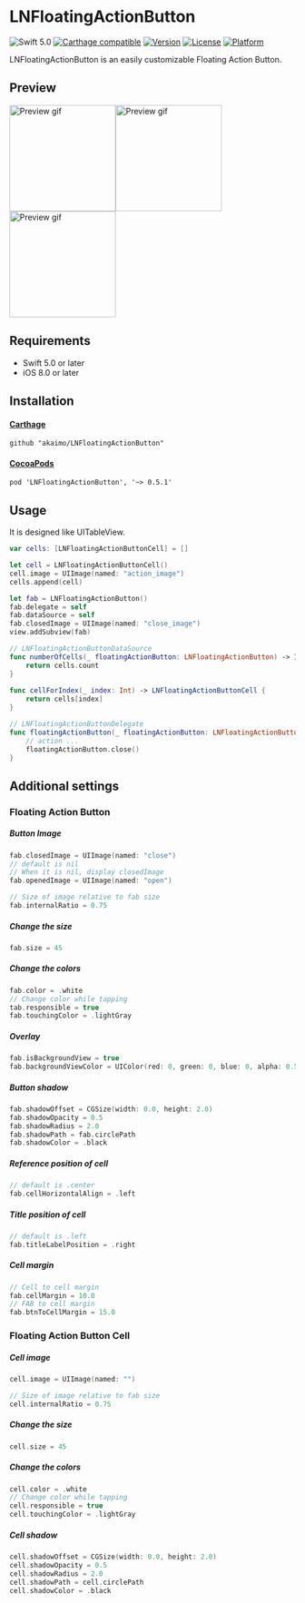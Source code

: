 # LNFloatingActionButton
![Swift 5.0](https://img.shields.io/badge/Swift-5.0-orange.svg)
[![Carthage compatible](https://img.shields.io/badge/Carthage-compatible-4BC51D.svg?style=flat)](https://github.com/Carthage/Carthage)
[![Version](https://img.shields.io/cocoapods/v/LNFloatingActionButton.svg?style=flat)](http://cocoapods.org/pods/LNFloatingActionButton)
[![License](https://img.shields.io/cocoapods/l/LNFloatingActionButton.svg?style=flat)](http://cocoapods.org/pods/LNFloatingActionButton)
[![Platform](https://img.shields.io/cocoapods/p/LNFloatingActionButton.svg?style=flat)](http://cocoapods.org/pods/LNFloatingActionButton)
  
LNFloatingActionButton is an easily customizable Floating Action Button.

## Preview
<img src="https://github.com/akaimo/LNFloatingActionButton/blob/master/Images/normal_cell.gif" width='187' alt="Preview gif"><img src="https://github.com/akaimo/LNFloatingActionButton/blob/master/Images/title_cell.gif" width='187' alt="Preview gif"><img src="https://github.com/akaimo/LNFloatingActionButton/blob/master/Images/ellipse_cell.gif" width='187' alt="Preview gif">

## Requirements
- Swift 5.0 or later
- iOS 8.0 or later

## Installation
#### [Carthage](https://github.com/Carthage/Carthage)
```
github "akaimo/LNFloatingActionButton"
```

#### [CocoaPods](https://github.com/cocoapods/cocoapods)
```
pod 'LNFloatingActionButton', '~> 0.5.1'
```

## Usage
It is designed like UITableView.
```swift
var cells: [LNFloatingActionButtonCell] = []

let cell = LNFloatingActionButtonCell()
cell.image = UIImage(named: "action_image")
cells.append(cell)

let fab = LNFloatingActionButton()
fab.delegate = self
fab.dataSource = self
fab.closedImage = UIImage(named: "close_image")
view.addSubview(fab)

// LNFloatingActionButtonDataSource
func numberOfCells(_ floatingActionButton: LNFloatingActionButton) -> Int {
    return cells.count
}
    
func cellForIndex(_ index: Int) -> LNFloatingActionButtonCell {
    return cells[index]
}

// LNFloatingActionButtonDelegate
func floatingActionButton(_ floatingActionButton: LNFloatingActionButton, didSelectItemAtIndex index: Int) {
    // action ...
    floatingActionButton.close()
}
```

## Additional settings
### Floating Action Button
##### Button Image
```swift
fab.closedImage = UIImage(named: "close")
// default is nil
// When it is nil, display closedImage
fab.openedImage = UIImage(named: "open")

// Size of image relative to fab size
fab.internalRatio = 0.75
```

##### Change the size
```swift
fab.size = 45
```

##### Change the colors
```swift
fab.color = .white
// Change color while tapping
tab.responsible = true
fab.touchingColor = .lightGray
```

##### Overlay
```swift
fab.isBackgroundView = true
fab.backgroundViewColor = UIColor(red: 0, green: 0, blue: 0, alpha: 0.5)
```

##### Button shadow
```swift
fab.shadowOffset = CGSize(width: 0.0, height: 2.0)
fab.shadowOpacity = 0.5
fab.shadowRadius = 2.0
fab.shadowPath = fab.circlePath
fab.shadowColor = .black
```

##### Reference position of cell
```swift
// default is .center
fab.cellHorizontalAlign = .left
```

##### Title position of cell
```swift
// default is .left
fab.titleLabelPosition = .right
```

##### Cell margin
```swift
// Cell to cell margin
fab.cellMargin = 10.0
// FAB to cell margin
fab.btnToCellMargin = 15.0
```

### Floating Action Button Cell
##### Cell image
```swift
cell.image = UIImage(named: "")

// Size of image relative to fab size
cell.internalRatio = 0.75
```

##### Change the size
```swift
cell.size = 45
```

##### Change the colors
```swift
cell.color = .white
// Change color while tapping
cell.responsible = true
cell.touchingColor = .lightGray
```

##### Cell shadow
```swift
cell.shadowOffset = CGSize(width: 0.0, height: 2.0)
cell.shadowOpacity = 0.5
cell.shadowRadius = 2.0
cell.shadowPath = cell.circlePath
cell.shadowColor = .black
```
